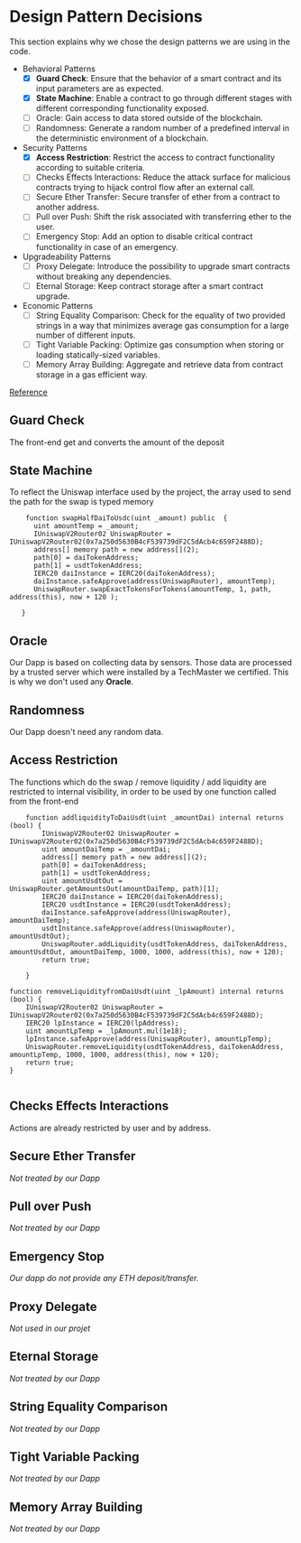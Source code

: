 # Design Pattern Decisions

This section explains why we chose the design patterns we are using in the code. 


- Behavioral Patterns
    - [x] **Guard Check**: Ensure that the behavior of a smart contract and its input parameters are as expected.
    - [x] **State Machine**: Enable a contract to go through different stages with different corresponding functionality exposed.
    - [ ] Oracle: Gain access to data stored outside of the blockchain.
    - [ ] Randomness: Generate a random number of a predefined interval in the deterministic environment of a blockchain.
- Security Patterns
    - [x] **Access Restriction**: Restrict the access to contract functionality according to suitable criteria.
    - [ ] Checks Effects Interactions: Reduce the attack surface for malicious contracts trying to hijack control flow after an external call.
    - [ ] Secure Ether Transfer: Secure transfer of ether from a contract to another address.
    - [ ] Pull over Push: Shift the risk associated with transferring ether to the user.
    - [ ] Emergency Stop: Add an option to disable critical contract functionality in case of an emergency.
- Upgradeability Patterns
    - [ ] Proxy Delegate: Introduce the possibility to upgrade smart contracts without breaking any dependencies.
    - [ ] Eternal Storage: Keep contract storage after a smart contract upgrade.
- Economic Patterns
    - [ ] String Equality Comparison: Check for the equality of two provided strings in a way that minimizes average gas consumption for a large number of different inputs.
    - [ ] Tight Variable Packing: Optimize gas consumption when storing or loading statically-sized variables.
    - [ ] Memory Array Building: Aggregate and retrieve data from contract storage in a gas efficient way.

[Reference](https://fravoll.github.io/solidity-patterns/)

## Guard Check

The front-end get and converts the amount of the deposit

## State Machine

To reflect the Uniswap interface used by the project, the array used to send the path for the swap is typed memory

```
    function swapHalfDaiToUsdc(uint _amount) public  {
      uint amountTemp = _amount;
      IUniswapV2Router02 UniswapRouter = IUniswapV2Router02(0x7a250d5630B4cF539739dF2C5dAcb4c659F2488D);
      address[] memory path = new address[](2);
      path[0] = daiTokenAddress; 
      path[1] = usdtTokenAddress;
      IERC20 daiInstance = IERC20(daiTokenAddress);
      daiInstance.safeApprove(address(UniswapRouter), amountTemp);
      UniswapRouter.swapExactTokensForTokens(amountTemp, 1, path, address(this), now + 120 );
      
   }
```    

## Oracle

Our Dapp is based on collecting data by sensors. Those data are processed by a trusted server which were installed by a  TechMaster we certified. This is why we don't used any **Oracle**.

## Randomness

Our Dapp doesn't need any random data. 

## Access Restriction

The functions which do the swap / remove liquidity / add liquidity are restricted to internal visibility, in order to be used by one function called from the front-end

```
    function addliquidityToDaiUsdt(uint _amountDai) internal returns (bool) {
        IUniswapV2Router02 UniswapRouter = IUniswapV2Router02(0x7a250d5630B4cF539739dF2C5dAcb4c659F2488D);
        uint amountDaiTemp = _amountDai;
        address[] memory path = new address[](2);
        path[0] = daiTokenAddress; 
        path[1] = usdtTokenAddress;
        uint amountUsdtOut = UniswapRouter.getAmountsOut(amountDaiTemp, path)[1];
        IERC20 daiInstance = IERC20(daiTokenAddress);
        IERC20 usdtInstance = IERC20(usdtTokenAddress); 
        daiInstance.safeApprove(address(UniswapRouter), amountDaiTemp);
        usdtInstance.safeApprove(address(UniswapRouter), amountUsdtOut);
        UniswapRouter.addLiquidity(usdtTokenAddress, daiTokenAddress, amountUsdtOut, amountDaiTemp, 1000, 1000, address(this), now + 120);
        return true;
        
    }
```    
    function removeLiquidityfromDaiUsdt(uint _lpAmount) internal returns (bool) {
        IUniswapV2Router02 UniswapRouter = IUniswapV2Router02(0x7a250d5630B4cF539739dF2C5dAcb4c659F2488D);
        IERC20 lpInstance = IERC20(lpAddress);
        uint amountLpTemp = _lpAmount.mul(1e18);
        lpInstance.safeApprove(address(UniswapRouter), amountLpTemp);
        UniswapRouter.removeLiquidity(usdtTokenAddress, daiTokenAddress, amountLpTemp, 1000, 1000, address(this), now + 120);
        return true;
    }
    
```   
```

## Checks Effects Interactions

Actions are already restricted by user and by address.

## Secure Ether Transfer

*Not treated by our Dapp*

## Pull over Push

*Not treated by our Dapp*

## Emergency Stop

*Our dapp do not provide any ETH deposit/transfer.* 

## Proxy Delegate

*Not used in our projet*

## Eternal Storage
*Not treated by our Dapp*

## String Equality Comparison

*Not treated by our Dapp*


## Tight Variable Packing


*Not treated by our Dapp*

## Memory Array Building

*Not treated by our Dapp*
